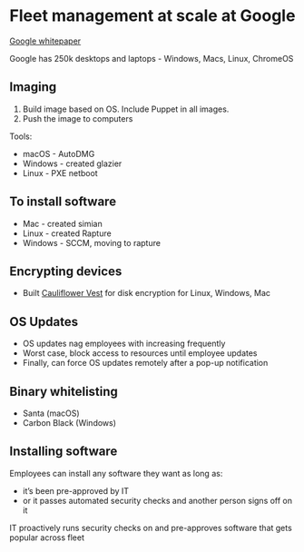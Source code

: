 # Fleet management at scale at Google

[Google whitepaper](https://services.google.com/fh/files/misc/fleet_management_at_scale_white_paper.pdf)

Google has 250k desktops and laptops - Windows, Macs, Linux, ChromeOS

## Imaging

1. Build image based on OS. Include Puppet in all images.
2. Push the image to computers

Tools:

- macOS - AutoDMG
- Windows - created glazier
- Linux - PXE netboot

## To install software

- Mac - created simian
- Linux - created Rapture
- Windows - SCCM, moving to rapture

## Encrypting devices

- Built [Cauliflower Vest](https://github.com/google/cauliflowervest) for disk encryption
  for Linux, Windows, Mac

## OS Updates

- OS updates nag employees with increasing frequently
- Worst case, block access to resources until employee updates
- Finally, can force OS updates remotely after a pop-up notification

## Binary whitelisting

- Santa (macOS)
- Carbon Black (Windows)

## Installing software

Employees can install any software they want as long as:

- it’s been pre-approved by IT
- or it passes automated security checks and another person signs off on it

IT proactively runs security checks on and pre-approves software that gets popular across fleet
